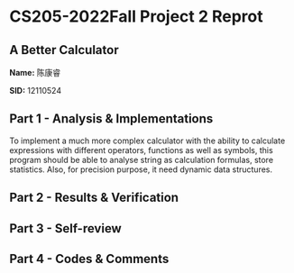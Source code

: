 # **CS205-2022Fall Project 2 Reprot**

## A Better Calculator

**Name:** 陈康睿

**SID:** 12110524

## Part 1 - Analysis & Implementations

To implement a much more complex calculator with the ability to calculate expressions with different operators, functions as well as symbols, this program should be able to analyse string as calculation formulas, store statistics. Also, for precision purpose, it need dynamic data structures.

## Part 2 - Results & Verification

## Part 3 - Self-review

## Part 4 - Codes & Comments

```cpp

```
